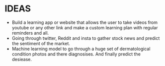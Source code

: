 # IDEAS 

- Build a learning app or website that allows the user to take videos from youtube or any other link and make a custom learning plan with regular reminders and all.
- Going through twitter, Reddit and insta to gather stock news and predict the sentiment of the market.
- Machine learning model to go through a huge set of dermatological condition photos and there diagnosises. And finally predict the desiease.
